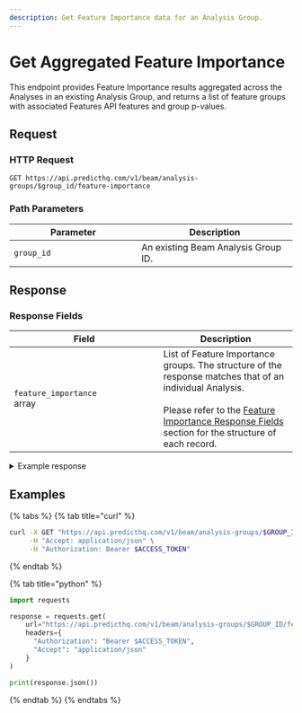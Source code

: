 ```yaml
---
description: Get Feature Importance data for an Analysis Group.
---
```


# Get Aggregated Feature Importance

This endpoint provides Feature Importance results aggregated across the Analyses in an existing Analysis Group, and returns a list of feature groups with associated Features API features and group p-values.

## Request

### HTTP Request

```http
GET https://api.predicthq.com/v1/beam/analysis-groups/$group_id/feature-importance
```

### Path Parameters

<table><thead><tr><th width="211">Parameter</th><th>Description</th></tr></thead><tbody><tr><td><code>group_id</code></td><td>An existing Beam Analysis Group ID.</td></tr></tbody></table>

## Response

### Response Fields

<table><thead><tr><th width="250">Field</th><th>Description</th></tr></thead><tbody><tr><td><code>feature_importance</code><br>array</td><td>List of Feature Importance groups. The structure of the response matches that of an individual Analysis.<br><br>Please refer to the <a href="../get-feature-importance.md#feature-importance-response-fields">Feature Importance Response Fields</a> section for the structure of each record.</td></tr></tbody></table>

<details>

<summary>Example response</summary>

Below is an example response:

```json
{
    "feature_importance": [
        {
            "feature_group": "school-holidays",
            "features": [
                "phq_rank_school_holidays"
            ],
            "p_value": 0.0236,
            "important": true
        },
        {
            "feature_group": "observances",
            "features": [
                "phq_rank_observances"
            ],
            "p_value": 0.0313,
            "important": true
        },
        {
            "feature_group": "conferences",
            "features": [
                "phq_attendance_conferences"
            ],
            "p_value": 0.0532,
            "important": true
        },
        {
            "feature_group": "community",
            "features": [
                "phq_attendance_community"
            ],
            "p_value": 0.0717,
            "important": true
        },
        {
            "feature_group": "performing-arts",
            "features": [
                "phq_attendance_performing_arts"
            ],
            "p_value": 0.2541,
            "important": false
        },
        {
            "feature_group": "concerts",
            "features": [
                "phq_attendance_concerts"
            ],
            "p_value": 0.3528,
            "important": false
        },
        {
            "feature_group": "academic",
            "features": [
                "phq_rank_academic_exam",
                "phq_rank_academic_holiday"
            ],
            "p_value": 0.6479,
            "important": false
        },
        {
            "feature_group": "expos",
            "features": [
                "phq_attendance_expos"
            ],
            "p_value": 0.7802,
            "important": false
        },
        {
            "feature_group": "festivals",
            "features": [
                "phq_attendance_festivals"
            ],
            "p_value": 0.9684,
            "important": false
        },
        {
            "feature_group": "public-holidays",
            "features": [
                "phq_rank_public_holidays"
            ],
            "p_value": 0.9975,
            "important": false
        },
        {
            "feature_group": "sports",
            "features": [
                "phq_attendance_sports"
            ],
            "p_value": 0.9999,
            "important": false
        }
    ]
}
```

</details>

## Examples

{% tabs %}
{% tab title="curl" %}
```bash
curl -X GET "https://api.predicthq.com/v1/beam/analysis-groups/$GROUP_ID/feature-importance" \
     -H "Accept: application/json" \
     -H "Authorization: Bearer $ACCESS_TOKEN"
```
{% endtab %}

{% tab title="python" %}
```python
import requests

response = requests.get(
    url="https://api.predicthq.com/v1/beam/analysis-groups/$GROUP_ID/feature-importance",
    headers={
      "Authorization": "Bearer $ACCESS_TOKEN",
      "Accept": "application/json"
    }
)

print(response.json())
```
{% endtab %}
{% endtabs %}
